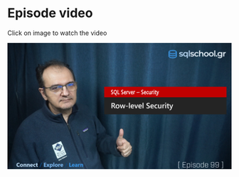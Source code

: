 # Episode video

Click on image to watch the video

[![Watch the video](./ytimage.png)](https://youtu.be/jcNbKuv1H-U)
